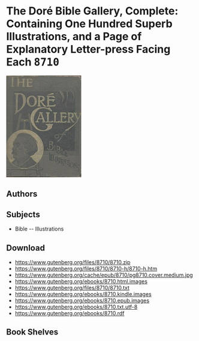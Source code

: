 # The Doré Bible Gallery, Complete: Containing One Hundred Superb Illustrations, and a Page of Explanatory Letter-press Facing Each <kbd>8710</kbd>

![](./cover.medium.jpg "")

## Authors



## Subjects


 - Bible -- Illustrations

## Download


 - https://www.gutenberg.org/files/8710/8710.zip
 - https://www.gutenberg.org/files/8710/8710-h/8710-h.htm
 - https://www.gutenberg.org/cache/epub/8710/pg8710.cover.medium.jpg
 - https://www.gutenberg.org/ebooks/8710.html.images
 - https://www.gutenberg.org/files/8710/8710.txt
 - https://www.gutenberg.org/ebooks/8710.kindle.images
 - https://www.gutenberg.org/ebooks/8710.epub.images
 - https://www.gutenberg.org/ebooks/8710.txt.utf-8
 - https://www.gutenberg.org/ebooks/8710.rdf

## Book Shelves


